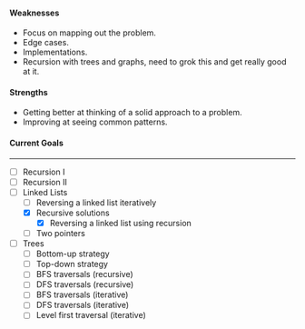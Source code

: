 #### Weaknesses
- Focus on mapping out the problem.
- Edge cases.
- Implementations.
- Recursion with trees and graphs, need to grok this and get really good at it.
#### Strengths
- Getting better at thinking of a solid approach to a problem.
- Improving at seeing common patterns.

#### Current Goals
---
- [ ] Recursion I
- [ ] Recursion II
- [ ] Linked Lists
	- [ ] Reversing a linked list iteratively
	- [x] Recursive solutions
		- [x] Reversing a linked list using recursion
	- [ ] Two pointers
- [ ] Trees
	- [ ] Bottom-up strategy
	- [ ] Top-down strategy
	- [ ] BFS traversals (recursive)
	- [ ] DFS traversals (recursive)
	- [ ] BFS traversals (iterative)
	- [ ] DFS traversals (iterative)
	- [ ] Level first traversal (iterative)